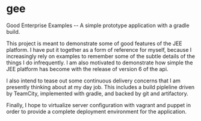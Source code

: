 gee
===

Good Enterprise Examples -- A simple prototype application with a gradle build.

This project is meant to demonstrate some of good features of the JEE platform. I have put it together as a form of 
reference for myself, because I increasingly rely on examples to remember some of the subtle details of the things I 
do infrequently. I am also motivated to demonstrate how simple the JEE platform has become with the release of version 
6 of the api.

I also intend to tease out some continuous delivery concerns that I am presently thinking about at my day job. This 
includes a build pipleline driven by TeamCity, implemented with gradle, and backed by git and artifactory.

Finally, I hope to virtualize server configuration with vagrant and puppet in order to provide a complete deployment 
environment for the application.
